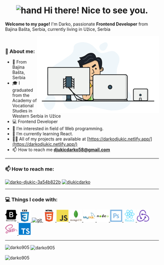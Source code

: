 <h1 align="center"><img alt="hand" width="50" src="https://camo.githubusercontent.com/b3aa0cb9c95a7593d72ef8e0a894f3ea11e665b6193e90281361a442dc5010e0/68747470733a2f2f656d6f6a69732e736c61636b6d6f6a69732e636f6d2f656d6f6a69732f696d616765732f313537373330353530352f373337332f68616e645f776176652e6769663f31353737333035353035"/> Hi there! Nice to see you.</h1>

<p align="left"><b>Welcome to my page!</b> I'm Darko, passionate <b>Frontend Developer</b> from Bajina Bašta, Serbia, currently living in Užice, Serbia</p>
<img align="right" alt="Coding.." width="400" src="https://raw.githubusercontent.com/rajpratyush/rajpratyush/master/me_1.gif"/>
<br/>
<h3 align="left">📖 About me:</h3>

- 🏡 From Bajina Bašta, Serbia
- 🎓 I graduated from the Academy of Vocational Studies in Western Serbia in Užice
- 💻 Frontend Developer
- 👀 I’m interested in field of Web programming.
- 🌱 I’m currently learning React.
- 👨‍💻 All of my projects are available at [https://darkodjukic.netlify.app/](https://darkodjukic.netlify.app/)
- 📫 How to reach me **djukicdarko58@gmail.com**
<hr/>
<h3 align="left">📫 How to reach me:</h3>
<p align="left">
<a href="https://linkedin.com/in/darko-djukic-3a54b822b" target="blank"><img align="center" src="https://raw.githubusercontent.com/rahuldkjain/github-profile-readme-generator/master/src/images/icons/Social/linked-in-alt.svg" alt="darko-djukic-3a54b822b" height="30" width="40" /></a>
<a href="https://instagram.com/djukicdarko" target="blank"><img align="center" src="https://raw.githubusercontent.com/rahuldkjain/github-profile-readme-generator/master/src/images/icons/Social/instagram.svg" alt="djukicdarko" height="30" width="40" /></a>
</p>
<hr/>
<h3 align="left">💻 Things I code with:</h3>
<p align="left"> <a href="https://getbootstrap.com" target="_blank" rel="noreferrer"> <img src="https://raw.githubusercontent.com/devicons/devicon/master/icons/bootstrap/bootstrap-plain-wordmark.svg" alt="bootstrap" width="40" height="40"/> </a> <a href="https://www.w3schools.com/css/" target="_blank" rel="noreferrer"> <img src="https://raw.githubusercontent.com/devicons/devicon/master/icons/css3/css3-original-wordmark.svg" alt="css3" width="40" height="40"/> </a> <a href="https://git-scm.com/" target="_blank" rel="noreferrer"> <img src="https://www.vectorlogo.zone/logos/git-scm/git-scm-icon.svg" alt="git" width="40" height="40"/> </a> <a href="https://www.w3.org/html/" target="_blank" rel="noreferrer"> <img src="https://raw.githubusercontent.com/devicons/devicon/master/icons/html5/html5-original-wordmark.svg" alt="html5" width="40" height="40"/> </a> <a href="https://developer.mozilla.org/en-US/docs/Web/JavaScript" target="_blank" rel="noreferrer"> <img src="https://raw.githubusercontent.com/devicons/devicon/master/icons/javascript/javascript-original.svg" alt="javascript" width="40" height="40"/> </a> <a href="https://www.mongodb.com/" target="_blank" rel="noreferrer"> <img src="https://raw.githubusercontent.com/devicons/devicon/master/icons/mongodb/mongodb-original-wordmark.svg" alt="mongodb" width="40" height="40"/> </a> <a href="https://www.mysql.com/" target="_blank" rel="noreferrer"> <img src="https://raw.githubusercontent.com/devicons/devicon/master/icons/mysql/mysql-original-wordmark.svg" alt="mysql" width="40" height="40"/> </a> <a href="https://nodejs.org" target="_blank" rel="noreferrer"> <img src="https://raw.githubusercontent.com/devicons/devicon/master/icons/nodejs/nodejs-original-wordmark.svg" alt="nodejs" width="40" height="40"/> </a> <a href="https://www.photoshop.com/en" target="_blank" rel="noreferrer"> <img src="https://raw.githubusercontent.com/devicons/devicon/master/icons/photoshop/photoshop-line.svg" alt="photoshop" width="40" height="40"/> </a> <a href="https://reactjs.org/" target="_blank" rel="noreferrer"> <img src="https://raw.githubusercontent.com/devicons/devicon/master/icons/react/react-original-wordmark.svg" alt="react" width="40" height="40"/> </a> <a href="https://redux.js.org" target="_blank" rel="noreferrer"> <img src="https://raw.githubusercontent.com/devicons/devicon/master/icons/redux/redux-original.svg" alt="redux" width="40" height="40"/> </a> <a href="https://sass-lang.com" target="_blank" rel="noreferrer"> <img src="https://raw.githubusercontent.com/devicons/devicon/master/icons/sass/sass-original.svg" alt="sass" width="40" height="40"/> </a> <a href="https://www.typescriptlang.org/" target="_blank" rel="noreferrer"> <img src="https://raw.githubusercontent.com/devicons/devicon/master/icons/typescript/typescript-original.svg" alt="typescript" width="40" height="40"/> </a> </p>
<hr/>
<p><img align="left" src="https://github-readme-stats.vercel.app/api/top-langs?username=darko905&show_icons=true&locale=en&layout=compact" alt="darko905" /></p>

<p>&nbsp;<img align="center" src="https://github-readme-stats.vercel.app/api?username=darko905&show_icons=true&locale=en" alt="darko905" /></p>

<p><img align="center" src="https://github-readme-streak-stats.herokuapp.com/?user=darko905&" alt="darko905" /></p>

